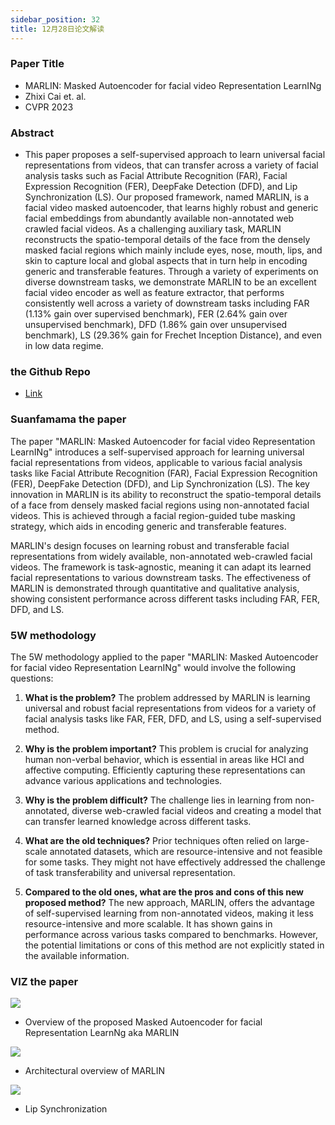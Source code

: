 ```yaml
---
sidebar_position: 32
title: 12月28日论文解读
---
```


### Paper Title
* MARLIN: Masked Autoencoder for facial video Representation LearnINg
* Zhixi Cai et. al.
* CVPR 2023

### Abstract
* This paper proposes a self-supervised approach to learn universal facial representations from videos, that can transfer across a variety of facial analysis tasks such as Facial Attribute Recognition (FAR), Facial Expression Recognition (FER), DeepFake Detection (DFD), and Lip Synchronization (LS). Our proposed framework, named MARLIN, is a facial video masked autoencoder, that learns highly robust and generic facial embeddings from abundantly available non-annotated web crawled facial videos. As a challenging auxiliary task, MARLIN reconstructs the spatio-temporal details of the face from the densely masked facial regions which mainly include eyes, nose, mouth, lips, and skin to capture local and global aspects that in turn help in encoding generic and transferable features. Through a variety of experiments on diverse downstream tasks, we demonstrate MARLIN to be an excellent facial video encoder as well as feature extractor, that performs consistently well across a variety of downstream tasks including FAR (1.13% gain over supervised benchmark), FER (2.64% gain over unsupervised benchmark), DFD (1.86% gain over unsupervised benchmark), LS (29.36% gain for Frechet Inception Distance), and even in low data regime.

### the Github Repo
* [Link](https://github.com/ControlNet/MARLIN)

### Suanfamama the paper
The paper "MARLIN: Masked Autoencoder for facial video Representation LearnINg" introduces a self-supervised approach for learning universal facial representations from videos, applicable to various facial analysis tasks like Facial Attribute Recognition (FAR), Facial Expression Recognition (FER), DeepFake Detection (DFD), and Lip Synchronization (LS). The key innovation in MARLIN is its ability to reconstruct the spatio-temporal details of a face from densely masked facial regions using non-annotated facial videos. This is achieved through a facial region-guided tube masking strategy, which aids in encoding generic and transferable features.

MARLIN's design focuses on learning robust and transferable facial representations from widely available, non-annotated web-crawled facial videos. The framework is task-agnostic, meaning it can adapt its learned facial representations to various downstream tasks. The effectiveness of MARLIN is demonstrated through quantitative and qualitative analysis, showing consistent performance across different tasks including FAR, FER, DFD, and LS.

### 5W methodology
The 5W methodology applied to the paper "MARLIN: Masked Autoencoder for facial video Representation LearnINg" would involve the following questions:

1. **What is the problem?**
   The problem addressed by MARLIN is learning universal and robust facial representations from videos for a variety of facial analysis tasks like FAR, FER, DFD, and LS, using a self-supervised method.

2. **Why is the problem important?**
   This problem is crucial for analyzing human non-verbal behavior, which is essential in areas like HCI and affective computing. Efficiently capturing these representations can advance various applications and technologies.

3. **Why is the problem difficult?**
   The challenge lies in learning from non-annotated, diverse web-crawled facial videos and creating a model that can transfer learned knowledge across different tasks.

4. **What are the old techniques?**
   Prior techniques often relied on large-scale annotated datasets, which are resource-intensive and not feasible for some tasks. They might not have effectively addressed the challenge of task transferability and universal representation.

5. **Compared to the old ones, what are the pros and cons of this new proposed method?**
   The new approach, MARLIN, offers the advantage of self-supervised learning from non-annotated videos, making it less resource-intensive and more scalable. It has shown gains in performance across various tasks compared to benchmarks. However, the potential limitations or cons of this method are not explicitly stated in the available information.

### VIZ the paper
![](./20231228/fig.1.png)
* Overview of the proposed Masked Autoencoder for facial Representation LearnNg aka MARLIN

![](./20231228/fig.2.png)
* Architectural overview of MARLIN

![](./20231228/fig.4.png)
* Lip Synchronization